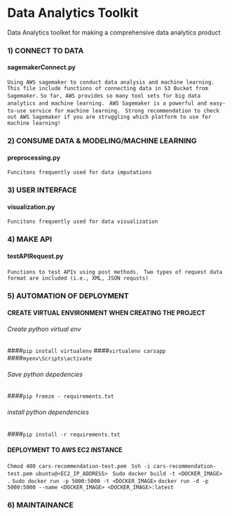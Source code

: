 # Data Analytics Toolkit
Data Analytics toolket for making a comprehensive data analytics product

### 1) CONNECT TO DATA
#### sagemakerConnect.py
`Using AWS sagemaker to conduct data analysis and machine learning.`
`This file include functions of connecting data in S3 Bucket from Sagemaker.` 
`So far, AWS provides so many tool sets for big data analytics and machine learning. ` 
`AWS Sagemaker is a powerful and easy-to-use service for machine learning. ` 
`Strong recommendation to check out AWS Sagemaker if you are struggling which platform to use for machine learning! `

### 2) CONSUME DATA & MODELING/MACHINE LEARNING
#### preprocessing.py
`Funcitons frequently used for data imputations`


### 3) USER INTERFACE
#### visualization.py
`Funcitons frequently used for data visualization`


### 4) MAKE API
#### testAPIRequest.py
`Functions to test APIs using post methods. `
`Two types of request data format are included (i.e., XML, JSON requsts)`


### 5) AUTOMATION OF DEPLOYMENT
#### CREATE VIRTUAL ENVIRONMENT WHEN CREATING THE PROJECT
###### Create python virtual env
####`pip install virtualenv`
####`virtualenv carsapp`
####`myenv\Scripts\activate`

###### Save python depedencies
####`pip freeze - requirements.txt`

###### install python dependencies
####`pip install -r requirements.txt`

#### DEPLOYMENT TO AWS EC2 INSTANCE
`Chmod 400 cars-recommendation-test.pem `
`Ssh -i cars-recommendation-test.pem ubuntu@<EC2_IP_ADDRESS> `
`Sudo docker build -t <DOCKER_IMAGE> .`
`Sudo docker run -p 5000:5000 -t <DOCKER_IMAGE>`
`docker run -d -p 5000:5000 --name <DOCKER_IMAGE> <DOCKER_IMAGE>:latest`


### 6) MAINTAINANCE 

